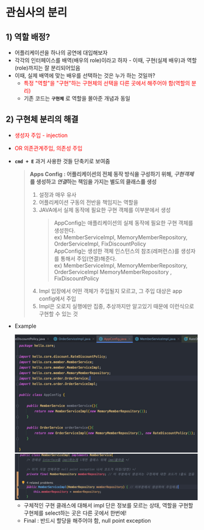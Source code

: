 <link href="../md_config/style.css" rel="stylesheet">

# 관심사의 분리

## 1) 역할 배정?

- 어플리케이션을 하나의 공연에 대입해보자
- 각각의 인터페이스를 배역(배우의 role)이라고 하자 - 이때, 구현(실제 배우)과 역할(role)까지는 잘 분리되어있음
- 이때, 실제 배역에 맞는 배우를 선택하는 것은 누가 하는 것일까?
  - <span style="color:red">특정 "역할"을 "구현"하는 구현체의 선택을 다른 곳에서 해주어야 함(역할의 분리)</span>
  - 기존 코드는 **`구현체`** 로 역할을 몰아준 개념과 동일

## 2) 구현체 분리의 해결

- <span style="color:red">생성자 주입 - injection</span>
- <span style="color:red">OR 의존관계주입, 의존성 주입</span>
- **`cmd + E`** 과거 사용한 것들 단축키로 보여줌

  > <span style="font-weight:bold">Apps Config : 어플리케이션의 전체 동작 방식을 구성하기 위해, *구현객체*를 생성하고 *연결*하는 책임을 가지는 별도의 클래스를 생성</span>
  >
  > 1. 설정과 매우 유사
  > 2. 어플리케이션 구동의 전반을 책임지는 역할을
  > 3. JAVA에서 실제 동작에 필요한 구현 객체를 이부분에서 생성
  >    > AppConfig는 애플리케이션의 실제 동작에 필요한 구현 객체를 생성한다.  
  >    > ex) MemberServiceImpl, MemoryMemberRepository, OrderServiceImpl, FixDiscountPolicy  
  >    > AppConfig는 생성한 객체 인스턴스의 참조(레퍼런스)를 생성자를 통해서 주입(연결)해준다.  
  >    > ex) MemberServiceImpl, MemoryMemberRepository, OrderServiceImpl MemoryMemberRepository , FixDiscountPolicy
  > 4. Impl 입장에서 어떤 객체가 주입될지 모르고, 그 주입 대상은 app config에서 주입
  > 5. Impl은 오로지 실행에만 집중, 추상까지만 알고있기 때문에 이런식으로 구현할 수 있는 것

- Example

  <img src="images/2021-08-02-17-15-23.png" />

  <img src="images/2021-08-02-16-47-31.png" />

  - 구체적인 구현 클래스에 대해서 impl 단은 정보를 모르는 상태, 역할을 구현할 구현체를 select하는 곳은 다른 곳에서 한번에!
  - Final : 반드시 할당을 해주어야 함, null point exception
